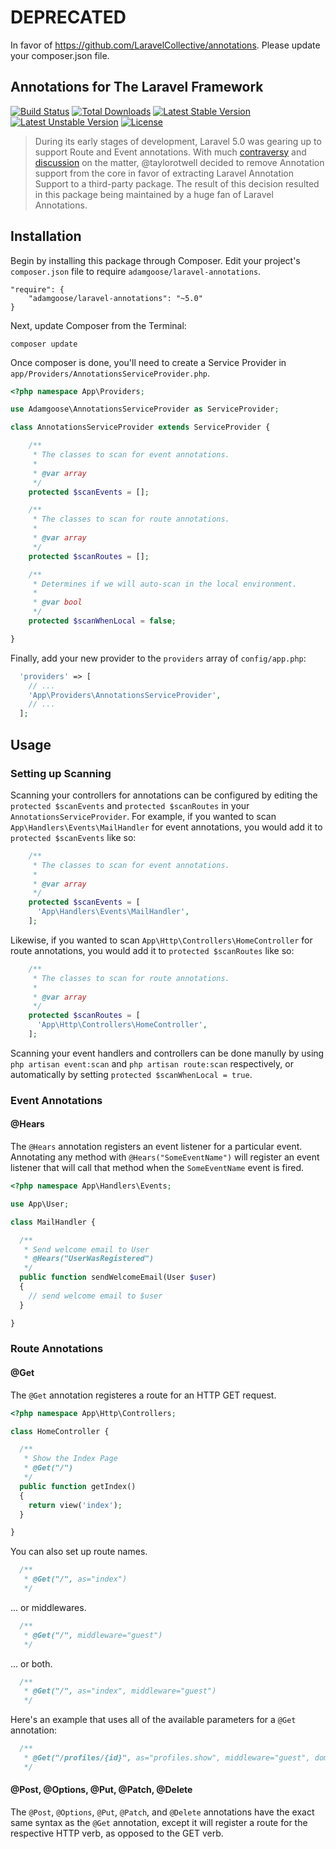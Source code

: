 # DEPRECATED

In favor of https://github.com/LaravelCollective/annotations. Please update your composer.json file.

## Annotations for The Laravel Framework

[![Build Status](https://travis-ci.org/adamgoose/laravel-annotations.svg)](https://travis-ci.org/adamgoose/laravel-annotations)
[![Total Downloads](https://poser.pugx.org/adamgoose/laravel-annotations/downloads.svg)](https://packagist.org/packages/adamgoose/laravel-annotations)
[![Latest Stable Version](https://poser.pugx.org/adamgoose/laravel-annotations/v/stable.svg)](https://packagist.org/packages/adamgoose/laravel-annotations)
[![Latest Unstable Version](https://poser.pugx.org/adamgoose/laravel-annotations/v/unstable.svg)](https://packagist.org/packages/adamgoose/laravel-annotations)
[![License](https://poser.pugx.org/adamgoose/laravel-annotations/license.svg)](https://packagist.org/packages/adamgoose/laravel-annotations)

> During its early stages of development, Laravel 5.0 was gearing up to support Route and Event annotations. With much [contraversy](http://www.buzzsprout.com/11908/212256-episode-18-the-war-over-php-annotations) and [discussion](https://laracasts.com/discuss/channels/general-discussion/route-annotation-in-laravel-5) on the matter, @taylorotwell decided to remove Annotation support from the core in favor of extracting Laravel Annotation Support to a third-party package. The result of this decision resulted in this package being maintained by a huge fan of Laravel Annotations.
 
## Installation
 
Begin by installing this package through Composer. Edit your project's `composer.json` file to require `adamgoose/laravel-annotations`.

    "require": {
        "adamgoose/laravel-annotations": "~5.0"
    }
    
Next, update Composer from the Terminal:

    composer update
    
Once composer is done, you'll need to create a Service Provider in `app/Providers/AnnotationsServiceProvider.php`.

```php
<?php namespace App\Providers;

use Adamgoose\AnnotationsServiceProvider as ServiceProvider;

class AnnotationsServiceProvider extends ServiceProvider {

    /**
     * The classes to scan for event annotations.
     *
     * @var array
     */
    protected $scanEvents = [];

    /**
     * The classes to scan for route annotations.
     *
     * @var array
     */
    protected $scanRoutes = [];

    /**
     * Determines if we will auto-scan in the local environment.
     *
     * @var bool
     */
    protected $scanWhenLocal = false;

}
```

Finally, add your new provider to the `providers` array of `config/app.php`:

```php
  'providers' => [
    // ...
    'App\Providers\AnnotationsServiceProvider',
    // ...
  ];
```

## Usage

### Setting up Scanning

Scanning your controllers for annotations can be configured by editing the `protected $scanEvents` and `protected $scanRoutes` in your `AnnotationsServiceProvider`. For example, if you wanted to scan `App\Handlers\Events\MailHandler` for event annotations, you would add it to `protected $scanEvents` like so:

```php
    /**
     * The classes to scan for event annotations.
     *
     * @var array
     */
    protected $scanEvents = [
      'App\Handlers\Events\MailHandler',
    ];
```

Likewise, if you wanted to scan `App\Http\Controllers\HomeController` for route annotations, you would add it to `protected $scanRoutes` like so:

```php
    /**
     * The classes to scan for route annotations.
     *
     * @var array
     */
    protected $scanRoutes = [
      'App\Http\Controllers\HomeController',
    ];
```

Scanning your event handlers and controllers can be done manully by using `php artisan event:scan` and `php artisan route:scan` respectively, or automatically by setting `protected $scanWhenLocal = true`.

### Event Annotations

#### @Hears

The `@Hears` annotation registers an event listener for a particular event. Annotating any method with `@Hears("SomeEventName")` will register an event listener that will call that method when the `SomeEventName` event is fired.

```php
<?php namespace App\Handlers\Events;

use App\User;

class MailHandler {

  /**
   * Send welcome email to User
   * @Hears("UserWasRegistered")
   */
  public function sendWelcomeEmail(User $user)
  {
    // send welcome email to $user
  }

}
```

### Route Annotations

#### @Get

The `@Get` annotation registeres a route for an HTTP GET request.

```php
<?php namespace App\Http\Controllers;

class HomeController {

  /**
   * Show the Index Page
   * @Get("/")
   */
  public function getIndex()
  {
    return view('index');
  }

}
```

You can also set up route names.

```php
  /**
   * @Get("/", as="index")
   */
```

... or middlewares.

```php
  /**
   * @Get("/", middleware="guest")
   */
```

... or both.

```php
  /**
   * @Get("/", as="index", middleware="guest")
   */
```

Here's an example that uses all of the available parameters for a `@Get` annotation:

```php
  /**
   * @Get("/profiles/{id}", as="profiles.show", middleware="guest", domain="foo.com", where={"id": "[0-9]+"})
   */
```

#### @Post, @Options, @Put, @Patch, @Delete

The `@Post`, `@Options`, `@Put`, `@Patch`, and `@Delete` annotations have the exact same syntax as the `@Get` annotation, except it will register a route for the respective HTTP verb, as opposed to the GET verb.
